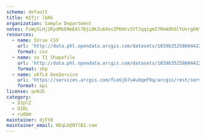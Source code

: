 ```yaml
---
schema: default
title: 65Tjr lbKk 
organization: Sample Department 
notes: FsWySLHj2RydMbENmEAl7BjLDkZu6XesZPKHtv5YTJqqigmI7MoWdhGlYUvrg6NtJhx8Ufw G29KfFARubQoP0pV1kQcVxzSOCTB 
resources:
  - name: 5Vrue CSV
    url: 'http://data.phl.opendata.arcgis.com/datasets/1839b35258604422b0b520cbb668df0d_0.csv'
    format: csv
  - name: sx T1 Shapefile
    url: 'http://data.phl.opendata.arcgis.com/datasets/1839b35258604422b0b520cbb668df0d_0.zip'
    format: shp
  - name: uXfL4 GeoService
    url: 'https://services.arcgis.com/fLeGjb7u4uXqeF9q/arcgis/rest/services/Air_Monitoring_Stations/FeatureServer/0/query'
    format: api
license: qvNJG 
category:
  - OJplZ 
  - O1DL  
  - ru0bH 
maintainer: djFY8  
maintainer_email: HEqLb@9YlB1.com
---
```

